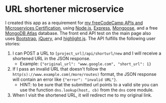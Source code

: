 # URL shortener microservice

I created this app as a requirement for [my freeCodeCamp APIs and Microservices Certification](https://www.freecodecamp.org/certification/tywmick/apis-and-microservices), using [Node.js](https://nodejs.org/en/), [Express](https://expressjs.com/), [Mongoose](https://mongoosejs.com/), and a free [MongoDB Atlas](https://www.mongodb.com/cloud/atlas) database. The front end API test on the main page also uses [Bootstrap](https://getbootstrap.com/), [jQuery](https://jquery.com/), and [highlight.js](https://highlightjs.org/). The API fulfills the following user stories:

1.  I can POST a URL to `[project_url]/api/shorturl/new` and I will receive a shortened URL in the JSON response.
    - Example: `{"original_url": "www.google.com", "short_url": 1}`
2.  If I pass an invalid URL that doesn't follow the `http(s)://www.example.com(/more/routes)` format, the JSON response will contain an error like `{"error": "invalid URL"}`.
    - HINT: to be sure that the submitted url points to a valid site you can use the function `dns.lookup(host, cb)` from the `dns` core module.
3.  When I visit the shortened URL, it will redirect me to my original link.

